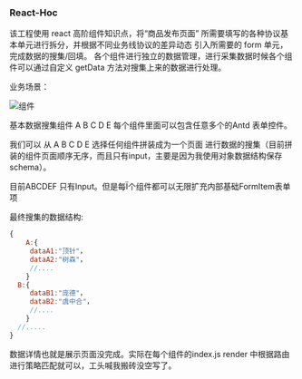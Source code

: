 ### React-Hoc
该工程使用 react 高阶组件知识点，将“商品发布页面” 所需要填写的各种协议基本单元进行拆分，并根据不同业务线协议的差异动态 引入所需要的 form 单元，完成数据的搜集/回填。
各个组件进行独立的数据管理，进行采集数据时候各个组件可以通过自定义 getData 方法对搜集上来的数据进行处理。

业务场景：

![组件](/Users/zhengfan/Desktop/coooode/react-hoc/组件.jpg)

基本数据搜集组件 A B C D E  每个组件里面可以包含任意多个的Antd 表单控件。

我们可以 从 A B C D E 选择任何组件拼装成为一个页面 进行数据的搜集（目前拼装的组件页面顺序无序，而且只有input，主要是因为我使用对象数据结构保存schema）。

目前ABCDEF 只有Input。但是每Ï个组件都可以无限扩充内部基础FormItem表单项

最终搜集的数据结构:

```javascript
{
	A:{
     dataA1:"顶针"，
     dataA2:"树森"，
     //....
    }
  B:{
     dataB1:"庞德"，
     dataB2:"虞中合"，
     //....
    }
  //.....
}
```

数据详情也就是展示页面没完成。实际在每个组件的index.js render 中根据路由进行策略匹配就可以，工头喊我搬砖没空写了。

